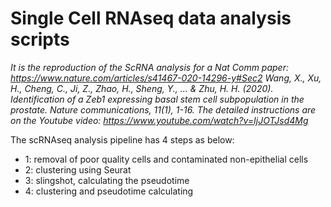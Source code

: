 # Single Cell RNAseq data analysis scripts

*It is the reproduction of the ScRNA analysis for a Nat Comm paper: https://www.nature.com/articles/s41467-020-14296-y#Sec2
Wang, X., Xu, H., Cheng, C., Ji, Z., Zhao, H., Sheng, Y., ... & Zhu, H. H. (2020). Identification of a Zeb1 expressing basal stem cell subpopulation in the prostate. Nature communications, 11(1), 1-16. The detailed instructions are on the Youtube video: https://www.youtube.com/watch?v=IjJOTJsd4Mg*

The scRNAseq analysis pipeline has 4 steps as below: 
- 1: removal of poor quality cells and contaminated non-epithelial cells
- 2: clustering using Seurat
- 3: slingshot, calculating the pseudotime
- 4: clustering and pseudotime calculating
